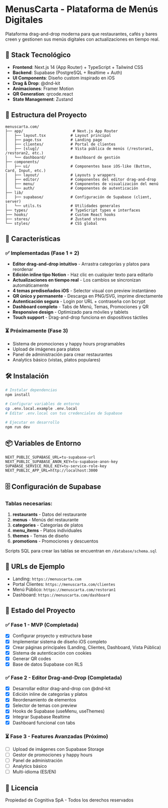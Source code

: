# MenusCarta - Plataforma de Menús Digitales

Plataforma drag-and-drop moderna para que restaurantes, cafés y bares creen y gestionen sus menús digitales con actualizaciones en tiempo real.

## 🚀 Stack Tecnológico

- **Frontend**: Next.js 14 (App Router) + TypeScript + Tailwind CSS
- **Backend**: Supabase (PostgreSQL + Realtime + Auth)
- **UI Components**: Diseño custom inspirado en iOS
- **Drag & Drop**: @dnd-kit
- **Animaciones**: Framer Motion
- **QR Generation**: qrcode.react
- **State Management**: Zustand

## 📁 Estructura del Proyecto

```
menuscarta.com/
├── app/                      # Next.js App Router
│   ├── layout.tsx           # Layout principal
│   ├── page.tsx             # Landing page
│   ├── clientes/            # Portal de clientes
│   ├── [slug]/              # Vista pública de menús (/restoran1, /restoran2, etc.)
│   └── dashboard/           # Dashboard de gestión
├── components/
│   ├── ui/                  # Componentes base iOS-like (Button, Card, Input, etc.)
│   ├── layout/              # Layouts y wrappers
│   ├── editor/              # Componentes del editor drag-and-drop
│   ├── menu/                # Componentes de visualización del menú
│   └── auth/                # Componentes de autenticación
├── lib/
│   ├── supabase/            # Configuración de Supabase (client, server)
│   └── utils.ts             # Utilidades generales
├── types/                   # TypeScript types e interfaces
├── hooks/                   # Custom React hooks
├── stores/                  # Zustand stores
└── styles/                  # CSS global

```

## 🎨 Características

### ✅ Implementadas (Fase 1 + 2)
- **Editor drag-and-drop intuitivo** - Arrastra categorías y platos para reordenar
- **Edición inline tipo Notion** - Haz clic en cualquier texto para editarlo
- **Actualizaciones en tiempo real** - Los cambios se sincronizan automáticamente
- **4 temas prediseñados iOS** - Selector visual con preview instantáneo
- **QR único y permanente** - Descarga en PNG/SVG, imprime directamente
- **Autenticación segura** - Login por URL + contraseña con bcrypt
- **Dashboard completo** - Tabs de Menú, Temas, Promociones y QR
- **Responsive design** - Optimizado para móviles y tablets
- **Touch support** - Drag-and-drop funciona en dispositivos táctiles

### ⏳ Próximamente (Fase 3)
- Sistema de promociones y happy hours programables
- Upload de imágenes para platos
- Panel de administración para crear restaurantes
- Analytics básico (vistas, platos populares)

## 🛠️ Instalación

```bash
# Instalar dependencias
npm install

# Configurar variables de entorno
cp .env.local.example .env.local
# Editar .env.local con tus credenciales de Supabase

# Ejecutar en desarrollo
npm run dev
```

## 📦 Variables de Entorno

```env
NEXT_PUBLIC_SUPABASE_URL=tu-supabase-url
NEXT_PUBLIC_SUPABASE_ANON_KEY=tu-supabase-anon-key
SUPABASE_SERVICE_ROLE_KEY=tu-service-role-key
NEXT_PUBLIC_APP_URL=http://localhost:3000
```

## 🗄️ Configuración de Supabase

### Tablas necesarias:

1. **restaurants** - Datos del restaurante
2. **menus** - Menús del restaurante
3. **categories** - Categorías de platos
4. **menu_items** - Platos individuales
5. **themes** - Temas de diseño
6. **promotions** - Promociones y descuentos

Scripts SQL para crear las tablas se encuentran en `/database/schema.sql`

## 📱 URLs de Ejemplo

- Landing: `https://menuscarta.com`
- Portal Clientes: `https://menuscarta.com/clientes`
- Menú Público: `https://menuscarta.com/restoran1`
- Dashboard: `https://menuscarta.com/dashboard`

## 🎯 Estado del Proyecto

### ✅ Fase 1 - MVP (Completada)
- [x] Configurar proyecto y estructura base
- [x] Implementar sistema de diseño iOS completo
- [x] Crear páginas principales (Landing, Clientes, Dashboard, Vista Pública)
- [x] Sistema de autenticación con cookies
- [x] Generar QR codes
- [x] Base de datos Supabase con RLS

### ✅ Fase 2 - Editor Drag-and-Drop (Completada)
- [x] Desarrollar editor drag-and-drop con @dnd-kit
- [x] Edición inline de categorías y platos
- [x] Reordenamiento de elementos
- [x] Selector de temas con preview
- [x] Hooks de Supabase (useMenu, useThemes)
- [x] Integrar Supabase Realtime
- [x] Dashboard funcional con tabs

### ⏳ Fase 3 - Features Avanzadas (Próximo)
- [ ] Upload de imágenes con Supabase Storage
- [ ] Gestor de promociones y happy hours
- [ ] Panel de administración
- [ ] Analytics básico
- [ ] Multi-idioma (ES/EN)

## 📄 Licencia

Propiedad de Cognitiva SpA - Todos los derechos reservados
